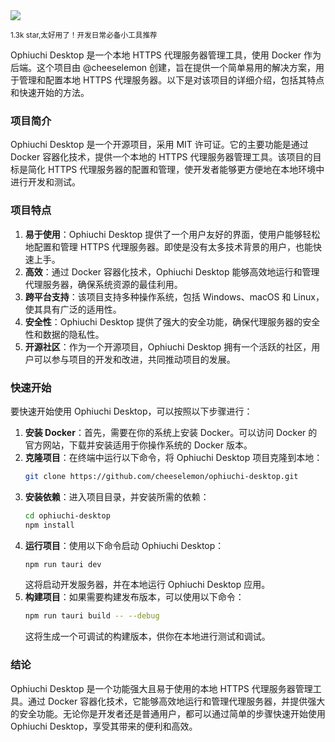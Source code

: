 <img src="/assets/image/241211-ophiuchi-desktop.png" />

<small>1.3k star,太好用了！开发日常必备小工具推荐</small>

Ophiuchi Desktop 是一个本地 HTTPS 代理服务器管理工具，使用 Docker 作为后端。这个项目由 @cheeselemon 创建，旨在提供一个简单易用的解决方案，用于管理和配置本地 HTTPS 代理服务器。以下是对该项目的详细介绍，包括其特点和快速开始的方法。

### 项目简介

Ophiuchi Desktop 是一个开源项目，采用 MIT 许可证。它的主要功能是通过 Docker 容器化技术，提供一个本地的 HTTPS 代理服务器管理工具。该项目的目标是简化 HTTPS 代理服务器的配置和管理，使开发者能够更方便地在本地环境中进行开发和测试。

### 项目特点

1. **易于使用**：Ophiuchi Desktop 提供了一个用户友好的界面，使用户能够轻松地配置和管理 HTTPS 代理服务器。即使是没有太多技术背景的用户，也能快速上手。
2. **高效**：通过 Docker 容器化技术，Ophiuchi Desktop 能够高效地运行和管理代理服务器，确保系统资源的最佳利用。
3. **跨平台支持**：该项目支持多种操作系统，包括 Windows、macOS 和 Linux，使其具有广泛的适用性。
4. **安全性**：Ophiuchi Desktop 提供了强大的安全功能，确保代理服务器的安全性和数据的隐私性。
5. **开源社区**：作为一个开源项目，Ophiuchi Desktop 拥有一个活跃的社区，用户可以参与项目的开发和改进，共同推动项目的发展。

### 快速开始

要快速开始使用 Ophiuchi Desktop，可以按照以下步骤进行：

1. **安装 Docker**：首先，需要在你的系统上安装 Docker。可以访问 Docker 的官方网站，下载并安装适用于你操作系统的 Docker 版本。
2. **克隆项目**：在终端中运行以下命令，将 Ophiuchi Desktop 项目克隆到本地：
   ```bash
   git clone https://github.com/cheeselemon/ophiuchi-desktop.git
   ```
3. **安装依赖**：进入项目目录，并安装所需的依赖：
   ```bash
   cd ophiuchi-desktop
   npm install
   ```
4. **运行项目**：使用以下命令启动 Ophiuchi Desktop：
   ```bash
   npm run tauri dev
   ```
   这将启动开发服务器，并在本地运行 Ophiuchi Desktop 应用。
5. **构建项目**：如果需要构建发布版本，可以使用以下命令：
   ```bash
   npm run tauri build -- --debug
   ```
   这将生成一个可调试的构建版本，供你在本地进行测试和调试。

### 结论

Ophiuchi Desktop 是一个功能强大且易于使用的本地 HTTPS 代理服务器管理工具。通过 Docker 容器化技术，它能够高效地运行和管理代理服务器，并提供强大的安全功能。无论你是开发者还是普通用户，都可以通过简单的步骤快速开始使用 Ophiuchi Desktop，享受其带来的便利和高效。

